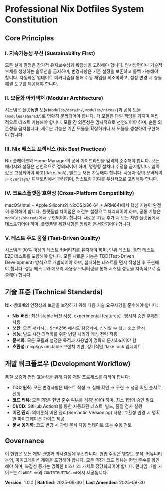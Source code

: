 <!--
Sync Impact Report:
Version change: N/A → 1.0.0 (Initial constitution creation)
Added sections: All core principles and governance
Templates requiring updates:
✅ Updated: plan-template.md (constitution check references updated)
✅ Updated: spec-template.md (compatibility maintained)
✅ Updated: tasks-template.md (TDD alignment maintained)
Follow-up TODOs: None
-->

# Professional Nix Dotfiles System Constitution

## Core Principles

### I. 지속가능성 우선 (Sustainability First)
모든 설계 결정은 장기적 유지보수성과 확장성을 고려해야 합니다. 임시방편이나 기술적 부채를 생성하는 솔루션을 금지하며, 변경사항은 기존 설정을 보존하고 롤백 가능해야 합니다. 자동화된 업데이트 메커니즘을 통해 수동 개입을 최소화하고, 설정 변경 시 충돌 해결 도구를 제공해야 합니다.

### II. 모듈화 아키텍처 (Modular Architecture)
시스템은 플랫폼별 모듈(`modules/darwin/`, `modules/nixos/`)과 공유 모듈(`modules/shared/`)로 명확히 분리되어야 합니다. 각 모듈은 단일 책임을 가지며 독립적으로 테스트 가능해야 합니다. 모듈 간 의존성은 명시적으로 선언되어야 하며, 순환 의존성을 금지합니다. 새로운 기능은 기존 모듈을 확장하거나 새 모듈을 생성하여 구현해야 합니다.

### III. Nix 베스트 프랙티스 (Nix Best Practices)
Nix 플레이크와 Home Manager의 공식 가이드라인을 엄격히 준수해야 합니다. 모든 패키지와 설정은 선언적으로 정의되어야 하며, 명령형 설치나 수정을 금지합니다. 입력값은 고정되어야 하고(flake.lock), 빌드는 재현 가능해야 합니다. 사용자 정의 오버레이는 `overlays/` 디렉토리에서 관리되며, 업스트림 기여를 우선적으로 고려해야 합니다.

### IV. 크로스플랫폼 호환성 (Cross-Platform Compatibility)
macOS(Intel + Apple Silicon)와 NixOS(x86_64 + ARM64)에서 핵심 기능이 완전히 동작해야 합니다. 플랫폼별 차이점은 조건부 설정으로 처리되어야 하며, 공통 기능은 `modules/shared/`에서 구현되어야 합니다. 새로운 기능 추가 시 모든 지원 플랫폼에서 테스트되어야 하며, 플랫폼별 제한사항은 명확히 문서화되어야 합니다.

### V. 테스트 주도 품질 (Test-Driven Quality)
시스템은 90% 이상의 테스트 커버리지를 유지해야 하며, 단위 테스트, 통합 테스트, E2E 테스트를 포함해야 합니다. 모든 새로운 기능은 TDD(Test-Driven Development) 방식으로 개발되어야 하며, 실패하는 테스트를 먼저 작성한 후 구현해야 합니다. 성능 테스트와 메모리 사용량 모니터링을 통해 시스템 성능을 지속적으로 검증해야 합니다.

## 기술 표준 (Technical Standards)

Nix 생태계의 안정성과 보안을 보장하기 위해 다음 기술 요구사항을 준수해야 합니다:

- **Nix 버전**: 최신 stable 버전 사용, experimental features는 명시적 승인 후에만 사용
- **보안**: 모든 패키지는 SHA256 해시로 검증되며, 신뢰할 수 없는 소스 금지
- **성능**: 빌드 시간 최적화를 위한 병렬 처리와 캐싱 전략 적용
- **문서화**: 모든 모듈과 설정은 목적과 사용법이 명확히 문서화되어야 함
- **호환성**: nixpkgs unstable 브랜치 기반, 정기적인 flake.lock 업데이트

## 개발 워크플로우 (Development Workflow)

품질 보증과 협업 효율성을 위해 다음 개발 프로세스를 따라야 합니다:

- **TDD 원칙**: 모든 변경사항은 테스트 작성 → 실패 확인 → 구현 → 성공 확인 순서로 진행
- **코드 리뷰**: 모든 PR은 헌법 준수 여부를 검증받아야 하며, 최소 1명의 승인 필요
- **CI/CD**: GitHub Actions를 통한 자동화된 테스트, 빌드, 품질 검사 실행
- **버전 관리**: 의미론적 버전 관리(Semantic Versioning) 사용, 호환성 변경 시 명확한 마이그레이션 가이드 제공
- **문서 동기화**: 코드 변경 시 관련 문서 자동 업데이트 또는 수동 검토

## Governance

이 헌법은 모든 개발 관행과 의사결정에 우선합니다. 헌법 수정은 영향도 분석, 커뮤니티 논의, 마이그레이션 계획을 포함해야 합니다. 모든 PR과 코드 리뷰는 헌법 준수를 확인해야 하며, 복잡성 증가는 명확한 비즈니스 가치로 정당화되어야 합니다. 런타임 개발 가이드는 `CLAUDE.md`와 `CONTRIBUTING.md`에서 제공됩니다.

**Version**: 1.0.0 | **Ratified**: 2025-09-30 | **Last Amended**: 2025-09-30